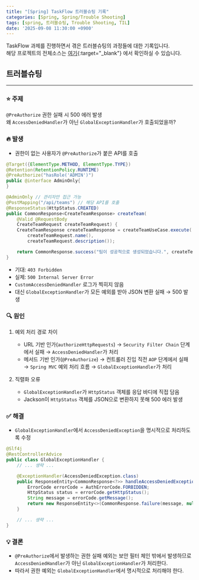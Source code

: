 ```yaml
---
title: "[Spring] TaskFlow 트러블슈팅 기록"
categories: [Spring, Spring/Trouble Shooting]
tags: [spring, 트러블슈팅, Trouble Shooting, TIL]
date: '2025-09-08 11:30:00 +0900'
---
```


TaskFlow 과제를 진행하면서 겪은 트러블슈팅의 과정들에 대한 기록입니다.   
해당 프로젝트의 전체소스는 [여기](https://github.com/younghunkimm/taskflow-spring){:target="_blank"} 에서 확인하실 수 있습니다.

## 트러블슈팅

---

### ⭐️ 주제

`@PreAuthorize` 권한 실패 시 500 에러 발생   
왜 `AccessDeniedHandler`가 아닌 `GlobalExceptionHandler`가 호출되었을까?

### 🔥 발생

- 권한이 없는 사용자가 `@PreAuthorize`가 붙은 API를 호출
  
```java
@Target({ElementType.METHOD, ElementType.TYPE})
@Retention(RetentionPolicy.RUNTIME)
@PreAuthorize("hasRole('ADMIN')")
public @interface AdminOnly{
}
```
    
```java
@AdminOnly // 관리자만 접근 가능
@PostMapping("/api/teams") // 해당 API를 호출
@ResponseStatus(HttpStatus.CREATED)
public CommonResponse<CreateTeamResponse> createTeam(
    @Valid @RequestBody
    CreateTeamRequest createTeamRequest) {
    CreateTeamResponse createTeamResponse = createTeamUseCase.execute(
        createTeamRequest.name(),
        createTeamRequest.description());

    return CommonResponse.success("팀이 성공적으로 생성되었습니다.", createTeamResponse);
}
```

- 기대: `403 Forbidden`
- 실제: `500 Internal Server Error`
- `CustomAccessDeniedHandler` 로그가 찍히지 않음
- 대신 `GlobalExceptionHandler`가 모든 예외를 받아 JSON 변환 실패 → 500 발생

### 🔍 원인

1. 예외 처리 경로 차이

   - URL 기반 인가(`authorizeHttpRequests`) → `Security Filter Chain` 단계에서 실패 → `AccessDeniedHandler`가 처리
   - 메서드 기반 인가(`@PreAuthorize`) → 컨트롤러 진입 직전 `AOP` 단계에서 실패 → `Spring MVC` 예외 처리 흐름 → `GlobalExceptionHandler`가 처리

2. 직렬화 오류

   - `GlobalExceptionHandler`가 `HttpStatus` 객체를 응답 바디에 직접 담음
   - Jackson이 `HttpStatus` 객체를 JSON으로 변환하지 못해 500 에러 발생

### ✅ 해결

- `GlobalExceptionHandler`에서 `AccessDeniedException`을 명시적으로 처리하도록 수정

```java
@Slf4j
@RestControllerAdvice
public class GlobalExceptionHandler {
    // ... 생략 ...

    @ExceptionHandler(AccessDeniedException.class)
    public ResponseEntity<CommonResponse<?>> handleAccessDeniedException(AccessDeniedException ex) {
        ErrorCode errorCode = AuthErrorCode.FORBIDDEN;
        HttpStatus status = errorCode.getHttpStatus();
        String message = errorCode.getMessage();
        return new ResponseEntity<>(CommonResponse.failure(message, null), status);
    }

    // ... 생략 ...
}
```

### 💡 결론

- `@PreAuthorize`에서 발생하는 권한 실패 예외는 보안 필터 체인 밖에서 발생하므로 `AccessDeniedHandler`가 아닌 `GlobalExceptionHandler`가 처리한다.
- 따라서 권한 예외는 `GlobalExceptionHandler`에서 명시적으로 처리해야 한다.
